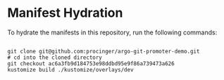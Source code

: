 
# Manifest Hydration

To hydrate the manifests in this repository, run the following commands:

```shell

git clone git@github.com:procinger/argo-git-promoter-demo.git
# cd into the cloned directory
git checkout ac6a3fb9d184753e98ddbd95e9f86a739473a626
kustomize build ./kustomize/overlays/dev
```